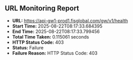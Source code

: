 ## URL Monitoring Report

- **URL:** https://api-gw1-prod1.fisglobal.com/gw/v1/health
- **Start Time:** 2025-08-22T08:17:33.684395
- **End Time:** 2025-08-22T08:17:33.799456
- **Total Time Taken:** 0.115061 seconds
- **HTTP Status Code:** 403
- **Status:** Failure
- **Failure Reason:** HTTP Status Code: 403
